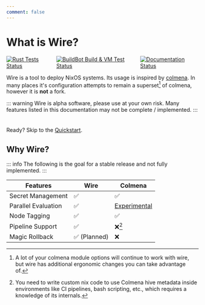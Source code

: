 ```yaml
---
comment: false
---
```


# What is Wire?

<p style="display: flex; gap: 8px">
  <a href="https://github.com/wires-org/wire/actions/workflows/test.yml?query=branch%3Amain">
    <img alt="Rust Tests Status" src="https://img.shields.io/github/actions/workflow/status/wires-org/wire/test.yml?branch=main&style=flat-square&label=Rust%20Tests">
  </a>

  <a href="https://hydra.althaea.zone/jobset/wire/main">
    <img alt="BuildBot Build & VM Test Status" src="https://img.shields.io/github/checks-status/wires-org/wire/main?style=flat-square&label=BuildBot%20Build%20%26%20VM%20Tests">
  </a>

  <a href="https://github.com/wires-org/wire/actions/workflows/pages.yml?query=branch%3Amain">
    <img alt="Documentation Status" src="https://img.shields.io/github/actions/workflow/status/wires-org/wire/pages.yml?branch=main&style=flat-square&label=Documentation">
  </a>
</p>

Wire is a tool to deploy NixOS systems. Its usage is inspired by [colmena](https://colmena.cli.rs/). In many places it's configuration attempts to remain a superset[^1] of colmena, however it is **not** a fork.

[^1]: A lot of your colmena module options will continue to work with wire, but wire has additional ergonomic changes you can take advantage of.

::: warning
Wire is alpha software, please use at your own risk. Many features listed in this documentation may not be complete / implemented.
:::

<div class="tip custom-block" style="padding-top: 8px">

Ready? Skip to the [Quickstart](./getting-started).

</div>

## Why Wire?

::: info
The following is the goal for a stable release and not fully implemented.
:::

| Features            | Wire                         | Colmena                                                                                                    |
| ------------------- | ---------------------------- | ---------------------------------------------------------------------------------------------------------- |
| Secret Management   | :white_check_mark:           | :white_check_mark:                                                                                         |
| Parallel Evaluation | :white_check_mark:           | [Experimental](https://colmena.cli.rs/unstable/features/parallelism.html#parallel-evaluation-experimental) |
| Node Tagging        | :white_check_mark:           | :white_check_mark:                                                                                         |
| Pipeline Support    | :white_check_mark:           | :x:[^2]                                                                                                    |
| Magic Rollback      | :white_check_mark: (Planned) | :x:                                                                                                        |

[^2]: You need to write custom nix code to use Colmena hive metadata inside environments like CI pipelines, bash scripting, etc., which requires a knowledge of its internals.
